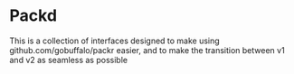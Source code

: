 # Packd

This is a collection of interfaces designed to make using github.com/gobuffalo/packr easier, and to make the transition between v1 and v2 as seamless as possible

